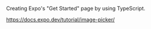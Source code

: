 Creating Expo's "Get Started" page by using TypeScript.

https://docs.expo.dev/tutorial/image-picker/
